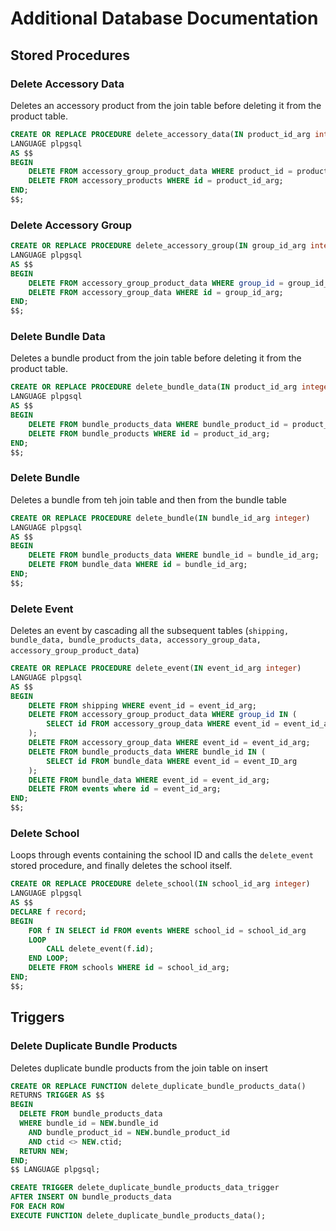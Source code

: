 # Additional Database Documentation

## Stored Procedures
### Delete Accessory Data
Deletes an accessory product from the join table before deleting it from the product table.
```sql
CREATE OR REPLACE PROCEDURE delete_accessory_data(IN product_id_arg integer)
LANGUAGE plpgsql
AS $$
BEGIN
    DELETE FROM accessory_group_product_data WHERE product_id = product_id_arg;
    DELETE FROM accessory_products WHERE id = product_id_arg;
END;
$$;
```

### Delete Accessory Group
```sql
CREATE OR REPLACE PROCEDURE delete_accessory_group(IN group_id_arg integer)
LANGUAGE plpgsql
AS $$
BEGIN
    DELETE FROM accessory_group_product_data WHERE group_id = group_id_arg;
    DELETE FROM accessory_group_data WHERE id = group_id_arg;
END;
$$;
```

### Delete Bundle Data
Deletes a bundle product from the join table before deleting it from the product table.
```sql
CREATE OR REPLACE PROCEDURE delete_bundle_data(IN product_id_arg integer)
LANGUAGE plpgsql
AS $$
BEGIN
    DELETE FROM bundle_products_data WHERE bundle_product_id = product_id_arg;
    DELETE FROM bundle_products WHERE id = product_id_arg;
END;
$$;
```
### Delete Bundle
Deletes a bundle from teh join table and then from the bundle table
```sql
CREATE OR REPLACE PROCEDURE delete_bundle(IN bundle_id_arg integer)
LANGUAGE plpgsql
AS $$
BEGIN
    DELETE FROM bundle_products_data WHERE bundle_id = bundle_id_arg;
    DELETE FROM bundle_data WHERE id = bundle_id_arg;
END;
$$;
```

### Delete Event
Deletes an event by cascading all the subsequent tables (`shipping, bundle_data, bundle_products_data, accessory_group_data, accessory_group_product_data`)
```sql
CREATE OR REPLACE PROCEDURE delete_event(IN event_id_arg integer)
LANGUAGE plpgsql
AS $$
BEGIN
    DELETE FROM shipping WHERE event_id = event_id_arg;
    DELETE FROM accessory_group_product_data WHERE group_id IN (
        SELECT id FROM accessory_group_data WHERE event_id = event_id_arg
    );
    DELETE FROM accessory_group_data WHERE event_id = event_id_arg;
    DELETE FROM bundle_products_data WHERE bundle_id IN (
        SELECT id FROM bundle_data WHERE event_id = event_ID_arg
    );
    DELETE FROM bundle_data WHERE event_id = event_id_arg;
    DELETE FROM events where id = event_id_arg;
END;
$$;
```

### Delete School
Loops through events containing the school ID and calls the `delete_event` stored procedure, and finally deletes the school itself.

```sql
CREATE OR REPLACE PROCEDURE delete_school(IN school_id_arg integer)
LANGUAGE plpgsql
AS $$
DECLARE f record;
BEGIN
    FOR f IN SELECT id FROM events WHERE school_id = school_id_arg
    LOOP
        CALL delete_event(f.id);
    END LOOP;
    DELETE FROM schools WHERE id = school_id_arg;
END;
$$;
```

## Triggers
### Delete Duplicate Bundle Products
Deletes duplicate bundle products from the join table on insert
```sql
CREATE OR REPLACE FUNCTION delete_duplicate_bundle_products_data()
RETURNS TRIGGER AS $$
BEGIN
  DELETE FROM bundle_products_data
  WHERE bundle_id = NEW.bundle_id
    AND bundle_product_id = NEW.bundle_product_id
    AND ctid <> NEW.ctid;
  RETURN NEW;
END;
$$ LANGUAGE plpgsql;

CREATE TRIGGER delete_duplicate_bundle_products_data_trigger
AFTER INSERT ON bundle_products_data
FOR EACH ROW
EXECUTE FUNCTION delete_duplicate_bundle_products_data();
```